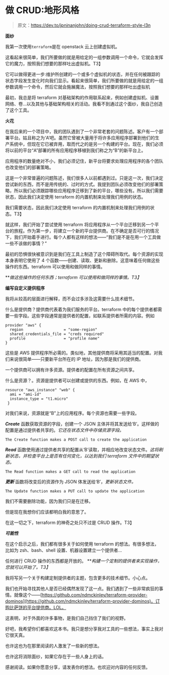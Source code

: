 # 做 CRUD:地形风格

> 原文：<https://dev.to/jpninanjohn/doing-crud-terraform-style-l3n>

**面纱**

我第一次使用`terraform`是在 openstack 云上创建虚拟机。

这看起来很简单，我们所要做的就是用给定的一组参数调用一个命令，它就会发挥它的魔力，按照我们想要的那样吐出虚拟机。T3】

它可以做得更进一步:维护所创建的一个或多个虚拟机的状态，并在任何被跟踪的状态字段发生变化时向我们显示。看起来很简单，我们所要做的就是用给定的一组参数调用一个命令，然后它就会施展魔法，按照我们想要的那样吐出虚拟机

最初，我总是将 terraform 对基础架构的作用联系起来，例如创建虚拟机、设置网络、卷…以及其他与基础架构相关的活动。我看不到通过这个面纱，我自己创造了这个工具。

**火花**

在我后来的一个项目中，我的团队遇到了一个非常老套的问题陈述。客户有一个部署平台。姑且称之为‘A’吧。虽然它曾被大量用于将许多应用程序部署到他们的生产系统中，但现在它已被弃用，取而代之的是另一个构建的平台。现在，我们必须将以前的平台“A”部署的所有应用程序移植到我们称之为“B”的新平台上。

应用程序的数量绝对不小，我们必须记住，新平台将要求处理应用程序的各个团队也改变他们的部署策略。

这是一个非常普遍的问题陈述，我们很多人以前都遇到过。只是这一次，我们决定尝试新的东西，而不是用传统的、过时的方式。我提到团队必须改变他们的部署策略，所以我们必须跟踪哪些应用程序迁移到了新的平台，哪些没有。所以我们需要状态，因此我们决定使用 terraform 的内置机制来处理我们用例的状态。

我们需要状态，因此我们决定使用 terraform 的内置机制来处理我们用例的状态。T3】

就这样，我们开始了尝试使用 terraform 将应用程序从一个平台迁移到另一个平台的旅程。作为第一步，将建立一个新的平台提供商。在不确定是否可行的情况下，我们开始着手进行。每个人都有这样的想法——“我们是不是在用一个工具做一些不该做的事情？”

最初的恐惧很快被意识到是我们在工具上制造了这个障碍所取代。每个资源的实现本身表明它使用了 4 个函数——创建、读取、更新和删除。这意味着任何做这些操作的东西。terraform 可以使用和做同样的事情。

***做这些操作的任何东西；terraform 可以使用和做同样的事情。*T3】**

**编写自定义提供程序**

我将从较高的层面进行解释，而不会过多涉及这需要什么技术细节。

什么是提供商？提供商代表着为我们服务的平台。terraform 中的每个提供者都需要一些字段。这些字段通常是提供者的配置，如联系提供者所需的内容。例如

```
provider "aws" {
  region                  = "some-region"
  shared_credentials_file = "creds required"
  profile                 = "profile name"
} 
```

这些是 AWS 提供程序所必需的。类似地，其他提供商将采用其适当的配置。对我们来说很简单——只要新平台所在的 IP 地址，因为那是我们的提供商。

一个提供商可以拥有许多资源。提供者的配置在所有资源之间共享。

什么是资源？。资源是提供者可以创建或提供的东西。例如，在 AWS 中，

```
resource "aws_instance" "web" {
  ami = "ami-id"
  instance_type = "t1.micro"
 } 
```

对我们来说，资源就是“B”上的应用程序。每个资源也需要一些字段。

***Create*** 函数获取资源的字段，创建一个 JSON 主体并将其发送给‘B’。这样做的配置是通过提供者共享的。*它还在状态文件中存储资源字段。*

`The Create function makes a POST call to create the application`

***Read*** 函数使用通过提供者共享的配置从‘B’读取，并相应地改变状态文件。*这将刷新状态，并检查平台上是否有任何变化，以达到我们 terraform 文件中的期望状态。*

`The Read function makes a GET call to read the application`

***更新*** 函数将改变后的资源作为 JSON 体发送给‘B’，*更新状态文件。*

`The Update function makes a PUT call to update the application`

我们不需要删除功能，因为我们只是在迁移。

但是现在我想你们应该都明白我的意思了。

在这一切之下，terraform 的神奇之处只不过是 CRUD 操作。T3】

***可能性***

在这个启示之后，我们都有很多关于如何使用 terraform 的想法。有很多想法，比如为 zsh、bash、shell 设置、机器设置建立一个提供者…

任何进行 CRUD 操作的东西都是开放的。 ***构建一个定制的提供者来实现操作，您就可以开始了。*T3】**

我将写另一个关于构建定制提供者的主题，包含更多的技术细节。小心点。

我们也开始寻找其他人是否已经偶然发现了这一点。我们遇到了一些非常疯狂的事情。就像这个——[https://github.com/ndmckinley/terraform-provider-dominos](https://github.com/ndmckinley/terraform-provider-dominos)。订购比萨饼的平台提供商。LOL。

这表明，对于外面的许多事物，是我们自己挡住了我们的视野。

好吧，我希望你们都喜欢这本书。我只是想分享我对工具的一些想法，事实上我对它很天真。

也许这也为在那里阅读的人激发了一些新的想法。

也许这将消除面纱，如果它存在于一些人身上的话。

感谢阅读。如果你愿意分享，请发表你的想法。也欢迎对内容的任何反馈。
